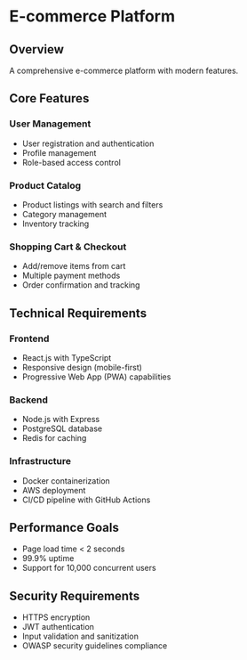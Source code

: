 # E-commerce Platform

## Overview
A comprehensive e-commerce platform with modern features.

## Core Features

### User Management
- User registration and authentication
- Profile management
- Role-based access control

### Product Catalog
- Product listings with search and filters
- Category management
- Inventory tracking

### Shopping Cart & Checkout
- Add/remove items from cart
- Multiple payment methods
- Order confirmation and tracking

## Technical Requirements

### Frontend
- React.js with TypeScript
- Responsive design (mobile-first)
- Progressive Web App (PWA) capabilities

### Backend
- Node.js with Express
- PostgreSQL database
- Redis for caching

### Infrastructure
- Docker containerization
- AWS deployment
- CI/CD pipeline with GitHub Actions

## Performance Goals
- Page load time < 2 seconds
- 99.9% uptime
- Support for 10,000 concurrent users

## Security Requirements
- HTTPS encryption
- JWT authentication
- Input validation and sanitization
- OWASP security guidelines compliance
